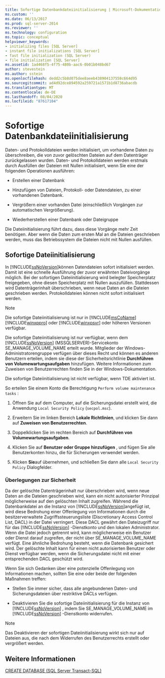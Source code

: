 ```yaml
---
title: Sofortige Datenbankdateiinitialisierung | Microsoft-Dokumentation
ms.custom: ''
ms.date: 06/13/2017
ms.prod: sql-server-2014
ms.reviewer: ''
ms.technology: configuration
ms.topic: conceptual
helpviewer_keywords:
- initializing files [SQL Server]
- instant file initializations [SQL Server]
- fast file initialization (SQL Server)
- file initialization [SQL Server]
ms.assetid: 1ad468f5-4f75-480b-aac6-0b01b048bd67
author: stevestein
ms.author: sstein
ms.openlocfilehash: dedd2c5b8d075dee8aeeb438904137558c664d95
ms.sourcegitcommit: ad4d92dce894592a259721a1571b1d8736abacdb
ms.translationtype: MT
ms.contentlocale: de-DE
ms.lasthandoff: 08/04/2020
ms.locfileid: "87617104"
---
```

# <a name="database-instant-file-initialization"></a>Sofortige Datenbankdateiinitialisierung
  Daten- und Protokolldateien werden initialisiert, um vorhandene Daten zu überschreiben, die von zuvor gelöschten Dateien auf dem Datenträger zurückgelassen wurden. Daten- und Protokolldateien werden erstmals durch Ausfüllen der Dateien mit Nullen initialisiert, wenn Sie eine der folgenden Operationen ausführen:  
  
-   Erstellen einer Datenbank  
  
-   Hinzufügen von Dateien, Protokoll- oder Datendateien, zu einer vorhandenen Datenbank.  
  
-   Vergrößern einer vorhanden Datei (einschließlich Vorgängen zur automatischen Vergrößerung).  
  
-   Wiederherstellen einer Datenbank oder Dateigruppe  
  
 Die Dateiinitialisierung führt dazu, dass diese Vorgänge mehr Zeit benötigen. Aber wenn die Daten zum ersten Mal an die Dateien geschrieben werden, muss das Betriebssystem die Dateien nicht mit Nullen ausfüllen.  
  
## <a name="instant-file-initialization"></a>Sofortige Dateiinitialisierung  
 In [!INCLUDE[ssNoVersion](../../includes/ssnoversion-md.md)]können Datendateien sofort initialisiert werden. Damit ist eine schnelle Ausführung der zuvor erwähnten Dateivorgänge möglich. Bei der sofortigen Dateiinitialisierung wird belegter Speicherplatz freigegeben, ohne diesen Speicherplatz mit Nullen auszufüllen. Stattdessen wird Datenträgerinhalt überschrieben, wenn neue Daten an die Dateien geschrieben werden. Protokolldateien können nicht sofort initialisiert werden.  
  
> [!NOTE]  
>  Die sofortige Dateiinitialisierung ist nur in [!INCLUDE[msCoName](../../includes/msconame-md.md)][!INCLUDE[winxppro](../../includes/winxppro-md.md)] oder [!INCLUDE[winxpsvr](../../includes/winxpsvr-md.md)] oder höheren Versionen verfügbar.  
  
 Die sofortige Dateiinitialisierung ist nur verfügbar, wenn dem [!INCLUDE[ssNoVersion](../../includes/ssnoversion-md.md)] (MSSQLSERVER)-Servicekonto SE_MANAGE_VOLUME_NAME erteilt wurde. Mitglieder der Windows-Administratorengruppe verfügen über dieses Recht und können es anderen Benutzern erteilen, indem sie diese der Sicherheitsrichtlinie **Durchführen von Volumewartungsaufgaben** hinzufügen. Weitere Informationen zum Zuweisen von Benutzerrechten finden Sie in der Windows-Dokumentation.  
  
 Die sofortige Dateiinitialisierung ist nicht verfügbar, wenn TDE aktiviert ist.  
  
 So erteilen Sie einem Konto die Berechtigung `Perform volume maintenance tasks` :  
  
1.  Öffnen Sie auf dem Computer, auf die Sicherungsdatei erstellt wird, die Anwendung `Local Security Policy` (`secpol.msc`).  
  
2.  Erweitern Sie im linken Bereich **Lokale Richtlinien**, und klicken Sie dann auf **Zuweisen von Benutzerrechten**.  
  
3.  Doppelklicken Sie im rechten Bereich auf **Durchführen von Volumewartungsaufgaben**.  
  
4.  Klicken Sie auf **Benutzer oder Gruppe hinzufügen** , und fügen Sie alle Benutzerkonten hinzu, die für Sicherungen verwendet werden.  
  
5.  Klicken **Sie**auf übernehmen, und schließen Sie dann alle `Local Security Policy` Dialogfelder.  
  
### <a name="security-considerations"></a>Überlegungen zur Sicherheit  
 Da der gelöschte Datenträgerinhalt nur überschrieben wird, wenn neue Daten an die Dateien geschrieben wird, kann ein nicht autorisierter Prinzipal möglicherweise auf den gelöschten Inhalt zugreifen. Während die Datenbankdatei an die Instanz von [!INCLUDE[ssNoVersion](../../includes/ssnoversion-md.md)]angefügt ist, wird diese Bedrohung einer Offenlegung von Informationen durch die besitzerverwaltete Zugriffssteuerungsliste (Discretionary Access Control List, DACL) in der Datei verringert. Diese DACL gewährt den Dateizugriff nur für das [!INCLUDE[ssNoVersion](../../includes/ssnoversion-md.md)] -Dienstkonto und den lokalen Administrator. Wenn die Datei jedoch getrennt wird, kann möglicherweise ein Benutzer oder Dienst darauf zugreifen, der nicht über SE_MANAGE_VOLUME_NAME verfügt. Eine ähnliche Bedrohung besteht, wenn die Datenbank gesichert wird. Der gelöschte Inhalt kann für einen nicht autorisierten Benutzer oder Dienst verfügbar werden, wenn die Sicherungsdatei nicht mit einer entsprechenden DACL geschützt wird.  
  
 Wenn Sie sich Gedanken über eine potenzielle Offenlegung von Informationen machen, sollten Sie eine oder beide der folgenden Maßnahmen treffen:  
  
-   Stellen Sie immer sicher, dass alle angebundenen Daten- und Sicherungsdateien über restriktive DACLs verfügen.  
  
-   Deaktivieren Sie die sofortige Dateiinitialisierung für die Instanz von [!INCLUDE[ssNoVersion](../../includes/ssnoversion-md.md)] , indem Sie SE_MANAGE_VOLUME_NAME im [!INCLUDE[ssNoVersion](../../includes/ssnoversion-md.md)] -Dienstkonto widerrufen.  
  
> [!NOTE]  
>  Das Deaktivieren der sofortigen Dateiinitialisierung wirkt sich nur auf Dateien aus, die nach dem Widerrufen des Benutzerrechts erstellt oder vergrößert werden.  
  
## <a name="see-also"></a>Weitere Informationen  
 [CREATE DATABASE &#40;SQL Server Transact-SQL&#41;](/sql/t-sql/statements/create-database-sql-server-transact-sql)  
  
  
